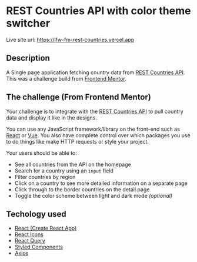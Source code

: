 # REST Countries API with color theme switcher
Live site url: https://lfw-fm-rest-countries.vercel.app

## Description
A Single page application fetching country data from [REST Countries API](https://restcountries.eu/).
This was a challenge build from [Frontend Mentor](https://www.frontendmentor.io/).

## The challenge (From Frontend Mentor)
Your challenge is to integrate with the [REST Countries API](https://restcountries.eu) to pull country data and display it like in the designs.

You can use any JavaScript framework/library on the front-end such as [React](https://reactjs.org) or [Vue](https://vuejs.org). You also have complete control over which packages you use to do things like make HTTP requests or style your project.

Your users should be able to:

- See all countries from the API on the homepage
- Search for a country using an `input` field
- Filter countries by region
- Click on a country to see more detailed information on a separate page
- Click through to the border countries on the detail page
- Toggle the color scheme between light and dark mode *(optional)*

## Techology used

- [React (Create React App)](https://reactjs.org)
- [React Icons](https://react-icons.netlify.com/)
- [React Query](https://react-query.tanstack.com/)
- [Styled Components](https://styled-components.com/)
- [Axios](https://github.com/axios/axios)
